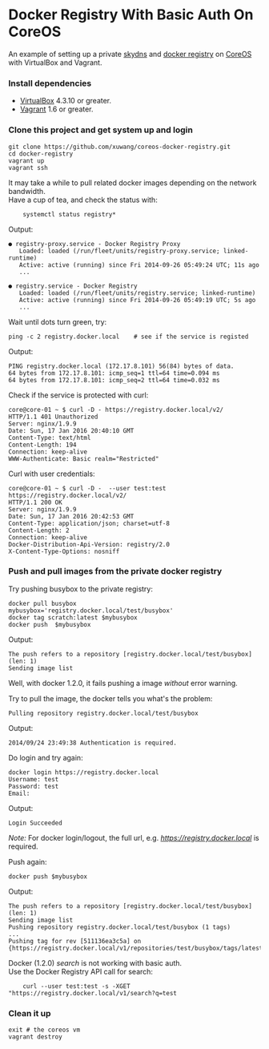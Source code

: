 # Docker Registry With Basic Auth On CoreOS

An example of setting up a private [skydns][SkyDNS] and [docker registry][Docker-Registry] on [CoreOS][using-coreos] with VirtualBox and Vagrant.

### Install dependencies

* [VirtualBox][virtualbox] 4.3.10 or greater.
* [Vagrant][vagrant] 1.6 or greater.

### Clone this project and get system up and login

	git clone https://github.com/xuwang/coreos-docker-registry.git
	cd docker-registry
	vagrant up
	vagrant ssh
	
It may take a while to pull related docker images depending on the network bandwidth.    
Have a cup of tea, and check the status with:

        systemctl status registry*
Output:

    ● registry-proxy.service - Docker Registry Proxy
       Loaded: loaded (/run/fleet/units/registry-proxy.service; linked-runtime)
       Active: active (running) since Fri 2014-09-26 05:49:24 UTC; 11s ago
       ...

    ● registry.service - Docker Registry
       Loaded: loaded (/run/fleet/units/registry.service; linked-runtime)
       Active: active (running) since Fri 2014-09-26 05:49:19 UTC; 5s ago
       ...
Wait until dots turn green, try:

	ping -c 2 registry.docker.local    # see if the service is registed
Output:

	PING registry.docker.local (172.17.8.101) 56(84) bytes of data.
	64 bytes from 172.17.8.101: icmp_seq=1 ttl=64 time=0.094 ms
	64 bytes from 172.17.8.101: icmp_seq=2 ttl=64 time=0.032 ms

Check if the service is protected with curl:
      
```
core@core-01 ~ $ curl -D - https://registry.docker.local/v2/
HTTP/1.1 401 Unauthorized
Server: nginx/1.9.9
Date: Sun, 17 Jan 2016 20:40:10 GMT
Content-Type: text/html
Content-Length: 194
Connection: keep-alive
WWW-Authenticate: Basic realm="Restricted"
```

Curl with user credentials:
```
core@core-01 ~ $ curl -D -  --user test:test https://registry.docker.local/v2/
HTTP/1.1 200 OK
Server: nginx/1.9.9
Date: Sun, 17 Jan 2016 20:42:53 GMT
Content-Type: application/json; charset=utf-8
Content-Length: 2
Connection: keep-alive
Docker-Distribution-Api-Version: registry/2.0
X-Content-Type-Options: nosniff
```

### Push and pull images from the private docker registry
Try pushing busybox to the private registry:

	docker pull busybox
	mybusybox='registry.docker.local/test/busybox'
	docker tag scratch:latest $mybusybox
	docker push  $mybusybox
Output:

    The push refers to a repository [registry.docker.local/test/busybox] (len: 1)
    Sending image list

Well, with docker 1.2.0, it fails pushing a image _without_ error warning. 

Try to pull the image, the docker tells you what's the problem:

    Pulling repository registry.docker.local/test/busybox
Output:

    2014/09/24 23:49:38 Authentication is required.
Do login and try again:

	docker login https://registry.docker.local
	Username: test
	Password: test
	Email:
Output:

	Login Succeeded
 
_Note:_ For docker login/logout, the full url, e.g. _https://registry.docker.local_ is required.  

Push again:

    docker push $mybusybox
    
Output:

    The push refers to a repository [registry.docker.local/test/busybox] (len: 1)
    Sending image list
    Pushing repository registry.docker.local/test/busybox (1 tags)
    ...
    Pushing tag for rev [511136ea3c5a] on {https://registry.docker.local/v1/repositories/test/busybox/tags/latest}
    
Docker (1.2.0) _search_ is not working with basic auth.  
Use the Docker Registry API call for search:

        curl --user test:test -s -XGET "https://registry.docker.local/v1/search?q=test
### Clean it up

	exit # the coreos vm
	vagrant destroy

[virtualbox]: https://www.virtualbox.org/
[vagrant]: https://www.vagrantup.com/downloads.html
[using-coreos]: http://coreos.com/docs/using-coreos/
[SkyDNS]: https://github.com/skynetservices/skydns
[Docker-Registry]: https://github.com/docker/docker-registry


